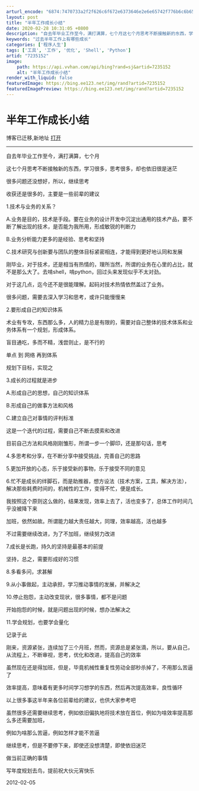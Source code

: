 ```yaml
---
arturl_encode: "6874:7470733a2f2f626c6f672e6373646e2e6e65742f776b6c6b65:6e2f61727469636c652f64657461696c732f37323335313532"
layout: post
title: "半年工作成长小结"
date: 2020-02-28 10:31:05 +0800
description: "自去年毕业工作至今，满打满算，七个月这七个月思考不断接触新的东西，学习很多，思考很多，却也依旧很是迷"
keywords: "过去半年工作上有哪些成长"
categories: ['程序人生']
tags: ['工具', '工作', '优化', 'Shell', 'Python']
artid: "7235152"
image:
    path: https://api.vvhan.com/api/bing?rand=sj&artid=7235152
    alt: "半年工作成长小结"
render_with_liquid: false
featuredImage: https://bing.ee123.net/img/rand?artid=7235152
featuredImagePreview: https://bing.ee123.net/img/rand?artid=7235152
---
```


# 半年工作成长小结

博客已迁移,新地址
[打开](http://wklken.me/posts/2012/02/05/summary-03-workhalfyear.html)

-------------------------

自去年毕业工作至今，满打满算，七个月

这七个月思考不断接触新的东西，学习很多，思考很多，却也依旧很是迷茫

很多问题还没想好，所以，继续思考

收获还是很多的，主要是一些前辈的建议

1.技术与业务的关系？

A.业务是目的，技术是手段。要在业务的设计开发中沉淀出通用的技术产品，要不断了解出现的技术，是否能为我所用，形成敏锐的判断力

B.业务分析能力更多的是经验、思考和坚持

C.技术研究与创新要与团队的整体目标紧密相连，才能得到更好地认同和发展

刚毕业，对于技术，还是相当有热情的，理所当然，所谓的业务在心里的占比，就不是那么大了。去啃shell，啃python，回过头来发现似乎不太对劲。

对于这几点，迄今还不是很能理解。起码对技术热情依然盖过了业务。

很多问题，需要去深入学习和思考，或许只能慢慢来

2.要形成自己的知识体系

术业有专攻，东西那么多，人的精力总是有限的，需要对自己整体的技术体系和业务体系有一个规划，形成体系。

盲目通吃，多而不精，浅尝则止，是不行的

单点 到 网络 再到体系

规划下目标，实现之

3.成长的过程就是进步

A.形成自己的思想，自己的知识体系

B.形成自己的做事方法和风格

C.建立自己对事情的评判标准

这是一个迭代的过程，需要自己不断去摸索和改进

目前自己方法和风格刚刚雏形，所谓一步一个脚印，还是那句话，思考

4.多思考和分享，在不断分享中接受挑战，完善自己的思路

5.更加开放的心态，乐于接受新的事物，乐于接受不同的意见

6.忙不是成长的绊脚石，而是助推器，想方设法（技术方案，工具，解决方法），解决那些耗费时间的，机械性的工作，变得不忙，便是成长。

我按照这个原则这么做的，结果发现，效率上去了，活也变多了，总体工作时间几乎没被降下来

加班，依然如故。所谓能力越大责任越大，同理，效率越高，活也越多

不过需要继续改进，为了不加班，继续努力改进

7.成长是长跑，持久的坚持是最基本的前提

坚持，总之，需要形成好的习惯

8.多看多问，求甚解

9.从小事做起，主动承担，学习推动事情的发展，并解决之

10.停止抱怨，主动改变现状，很多事情，都不是问题

开始抱怨的时候，就是问题出现的时候，想办法解决之

11.学会规划，也要学会量化

记录于此

刚来，资源紧张，连续加了三个月班，然而，资源总是紧张滴，所以，要从自己，从流程上，不断审视，思考，优化和改进，提高自己的效率

虽然现在还是得加班，但是，毕竟机械性重复性劳动全部秒杀掉了，不用那么苦逼了

效率提高，意味着有更多时间学习想学的东西，然后再次提高效率，良性循环

以上很多事这半年来各位前辈给的建议，也供大家参考吧

虽然很多还需要继续思考，例如依旧偏执地将技术放在首位，例如为啥效率提高那么多还需要加班，

例如为啥那么苦逼，例如怎样才能不苦逼

继续思考，但是不要停下来，即使还没想清楚，即使依旧迷茫

做当前正确的事情

写年度规划去鸟，提前祝大伙元宵快乐

2012-02-05